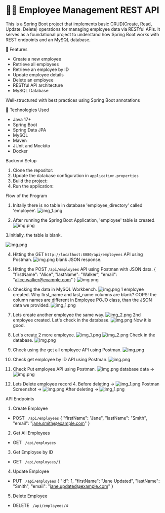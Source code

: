 # 👨‍💼 Employee Management REST API

This is a Spring Boot project that implements basic CRUD(Create, Read, Update, Delete) operations for managing employee data via RESTful APIs. It serves as a foundational project to understand how Spring Boot works with REST endpoints and an MySQL database.

📌 Features
- Create a new employee
- Retrieve all employees
- Retrieve an employee by ID
- Update employee details
- Delete an employee
- RESTful API architecture
- MySQL Database

Well-structured with best practices using Spring Boot annotations

🧱 Technologies Used
- Java 17+
- Spring Boot
- Spring Data JPA
- MySQL
- Maven
- JUnit and Mockito
- Docker

Backend Setup 
1. Clone the repositor:
2. Update the database configuration in <code>application.properties</code>
3. Build the project:
4. Run the application:


Flow of the Program 
1. Initally there is no table in database 'employee_directory' called 'employee'.
![img_1.png](Images_For_README/img_1.png)


2. After running the Spring Boot Application, 'employee' table is created.
![img.png](Images_For_README/img.png)

3.Initially, the table is blank.

![img.png](Images_For_README/img_2.png) 


4. Hitting the GET <code>http://localhost:8080/api/employees</code> API using Postman.
![img.png](Images_For_README/img_3.png)
blank JSON response.


5. Hitting the POST <code>/api/employees</code> API using Postman with JSON data.
   {
   "firstName": "Alice",
   "lastName": "Walker",
   "email": "alice.walker@example.com"
   }
![img.png](Images_For_README/img_4.png) 
6. Checking the data in MySQL Workbench.
![img.png](Images_For_README/img_5.png) 
1 employee created. 
Why first_name and last_name columns are blank? 
OOPS! the column names are different in Employee POJO class, than the JSON data we provided.
![img_1.png](Images_For_README/img_6.png)
7. Lets create another employee the same way.
![img_2.png](Images_For_README/img_7.png)
2nd employee created. Let's check in the database.
![img.png](Images_For_README/img_8.png) 
Now it is good.
8. Let's create 2 more employee.
![img_1.png](Images_For_README/img_9.png)
![img_2.png](Images_For_README/img_10.png) 
Check in the database. 
![img.png](Images_For_README/img_11.png)
9. Check using the get all employee API using Postman.
![img.png](Images_For_README/img_12.png)
10. Check get employee by ID API using Postman.
![img.png](Images_For_README/img_13.png) 
11. Check Put employee API using Postman.
![img.png](Images_For_README/img_14.png)
database data ->
![img.png](Images_For_README/img_15.png)
12. Lets Delete employee record 4.
Before deleting -> 
![img_1.png](Images_For_README/img_16.png)
Postman Screenshot -> 
![img.png](Images_For_README/img_17.png)
After deleting -> 
![img_1.png](Images_For_README/img_18.png) 


API Endpoints
1. Create Employee
- POST <code> /api/employees</code>
  {
  "firstName": "Jane",
  "lastName": "Smith",
  "email": "jane.smith@example.com"
  }
2. Get All Employees
- GET <code> /api/employees</code>
3. Get Employee by ID
- GET <code> /api/employees/1</code>
4. Update Employee
- PUT <code> /api/employees</code>
{
"id": 1,
"firstName": "Jane Updated",
"lastName": "Smith",
"email": "jane.updated@example.com"
}
5. Delete Employee
- DELETE <code> /api/employees/4</code>